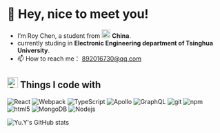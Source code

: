 # 👋 Hey, nice to meet you!

- I’m Roy Chen, a student from <img alt="China" src="https://cdn-icons-png.flaticon.com/512/197/197375.png" width="20" /> **China**.
- currently studing in **Electronic Engineering department of Tsinghua University**.
- 📫 How to reach me： [892016730@qq.com](mailto:892016730@qq.com)

## <img alt="China" src="https://cdn-icons-png.flaticon.com/512/1053/1053367.png" width="25" />  Things I code with

  <img alt="React" src="https://img.shields.io/badge/-React-45b8d8?style=flat-square&logo=react&logoColor=white" /> <img alt="Webpack" src="https://img.shields.io/badge/-Webpack-8DD6F9?style=flat-square&logo=webpack&logoColor=white" />  <img alt="TypeScript" src="https://img.shields.io/badge/-TypeScript-007ACC?style=flat-square&logo=typescript&logoColor=white" /> <img alt="Apollo" src="https://img.shields.io/badge/-Apollo%20GraphQL-311C87?style=flat-square&logo=apollo-graphql&logoColor=white" /> <img alt="GraphQL" src="https://img.shields.io/badge/-GraphQL-E10098?style=flat-square&logo=graphql&logoColor=white" /> <img alt="git" src="https://img.shields.io/badge/-Git-F05032?style=flat-square&logo=git&logoColor=white" /> <img alt="npm" src="https://img.shields.io/badge/-NPM-CB3837?style=flat-square&logo=npm&logoColor=white" /> <img alt="html5" src="https://img.shields.io/badge/-HTML5-E34F26?style=flat-square&logo=html5&logoColor=white" /> <img alt="MongoDB" src="https://img.shields.io/badge/-MongoDB-13aa52?style=flat-square&logo=mongodb&logoColor=white" /> <img alt="Nodejs" src="https://img.shields.io/badge/-Nodejs-43853d?style=flat-square&logo=Node.js&logoColor=white" />



![Yu.Y's GitHub stats](https://github-readme-stats.vercel.app/api?username=chen-yy20&show_icons=true&theme=radical)

<!---
chen-yy20/chen-yy20 is a ✨ special ✨ repository because its `README.md` (this file) appears on your GitHub profile.
You can click the Preview link to take a look at your changes.
--->
